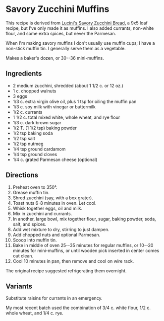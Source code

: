 # Savory Zucchini Muffins

This recipe is derived from [Lucini's Savory Zucchini Bread](http://www.lucini.com/recipes/category/side-dishes/savory-zucchini-bread), a 9x5 loaf recipe, but I've only made it as muffins.  I also added currants, non-white flour, and some extra spices, but never the Parmesan.

When I'm making savory muffins I don't usually use muffin cups; I have a non-stick muffin tin.  I generally serve them as a vegetable.

Makes a baker's dozen, or 30--36 mini-muffins.

## Ingredients

* 2 medium zucchini, shredded (about 1 1/2 c. or 12 oz.)
* 1 c. chopped walnuts
* 3 eggs
* 1/3 c. extra virgin olive oil, plus 1 tsp for oiling the muffin pan
* 1/3 c. soy milk with vinegar or buttermilk
* 1/2 c. currants
* 1 1/2 c. total mixed white, whole wheat, and rye flour 
* 1/3 c. dark brown sugar
* 1/2 T. (1 1/2 tsp) baking powder
* 1/2 tsp baking soda
* 1/2 tsp salt
* 1/2 tsp nutmeg
* 1/4 tsp ground cardamom
* 1/4 tsp ground cloves
* 1/4 c. grated Parmesan cheese (optional)


## Directions

1. Preheat oven to 350°.
2. Grease muffin tin.
3. Shred zucchini (say, with a box grater).
3. Toast nuts 6-8 minutes in oven.  Let cool.
4. Whisk together eggs, oil and milk.
5. Mix in zucchini and currants.
6. In another, large bowl, mix together flour, sugar, baking powder, soda, salt, and spices.  
7. Add wet mixture to dry, stirring to just dampen.
8. Add chopped nuts and optional Parmesan.
9. Scoop into muffin tin.
10. Bake in middle of oven 25--35 minutes for regular muffins, or 10--20 minutes for mini-muffins, or until wooden pick inserted in center comes out clean.
11. Cool 10 minutes in pan, then remove and cool on wire rack.

The original recipe suggested refrigerating them overnight.

## Variants

Substitute raisins for currants in an emergency.

My most recent batch used the combination of 3/4 c. white flour, 1/2 c. whole wheat, and 1/4 c. rye.
